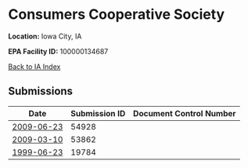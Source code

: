 # Consumers Cooperative Society

**Location:** Iowa City, IA

**EPA Facility ID:** 100000134687

[Back to IA Index](../../index.md)

## Submissions

| Date | Submission ID | Document Control Number |
|------|--------------|-------------------------|
| [2009-06-23](submissions/54928.md) | 54928 |  |
| [2009-03-10](submissions/53862.md) | 53862 |  |
| [1999-06-23](submissions/19784.md) | 19784 |  |
